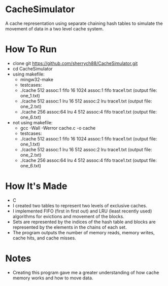 # CacheSimulator
A cache representation using separate chaining hash tables to simulate the movement of data in a two level cache system.
# How To Run
- clone git https://github.com/sherrych88/CacheSimulator.git
- cd CacheSimulator
- using makefile:
  - mingw32-make
  - testcases:
  - ./cache 512 assoc:1 fifo 16 1024 assoc:1 fifo trace1.txt 
          (output file: one_1.txt)
  - ./cache 512 assoc:1 lru 16 512 assoc:2 lru trace1.txt
          (output file: one_2.txt)
  - ./cache 256 assoc:64 lru 4 512 assoc:4 fifo trace1.txt
          (output file: one_6.txt)
- not using makefile:
  - gcc -Wall -Werror cache.c -o cache
  - testcases:
  - ./cache 512 assoc:1 fifo 16 1024 assoc:1 fifo trace1.txt 
          (output file: one_1.txt)
  - ./cache 512 assoc:1 lru 16 512 assoc:2 lru trace1.txt
          (output file: one_2.txt)
  - ./cache 256 assoc:64 lru 4 512 assoc:4 fifo trace1.txt
          (output file: one_6.txt)
 # How It's Made
 - C
 - I created two tables to represent two levels of exclusive caches.
 - I implemented FIFO (first in first out) and LRU (least recently used) algorithms for evictions and movement of the blocks.
 - Sets are represented by the indices of the hash table and blocks are represented by the elements in the chains of each set.
 - The program outputs the number of memory reads, memory writes, cache hits, and cache misses.
 # Notes
 - Creating this program gave me a greater understanding of how cache memory works and how to move data.
